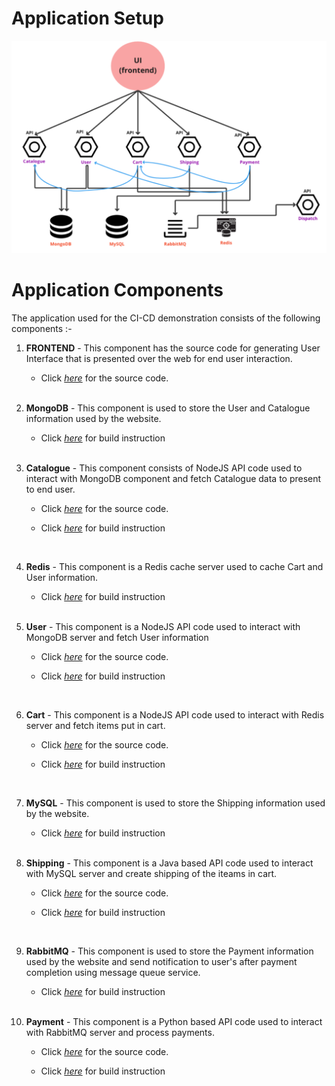 # Application Setup

![Alt text](App-components.png)

# Application Components

The application used for the CI-CD demonstration consists of the following components :-

1. **FRONTEND** - This component has the source code for generating User Interface that is presented over the web for end user interaction.

    - Click [_here_](./frontend) for the source code.
    
    </br>

2. **MongoDB** - This component is used to store the User and Catalogue information used by the website.
 
    - Click [_here_](../CD) for build instruction

    </br>

3. **Catalogue** - This component consists of NodeJS API code used to interact with MongoDB component and fetch Catalogue data to present to end user.

    - Click [_here_](./catalogue) for the source code.
 
    - Click [_here_](../CD) for build instruction

    </br>

4. **Redis** - This component is a Redis cache server used to cache Cart and User information.

    - Click [_here_](../CD) for build instruction

    </br>

5. **User** - This component is a NodeJS API code used to interact with MongoDB server and fetch User information

    - Click [_here_](./user) for the source code.
 
    - Click [_here_](../CD) for build instruction

    </br>

5. **Cart** - This component is a NodeJS API code used to interact with Redis server and fetch items put in cart.

    - Click [_here_](./cart) for the source code.
 
    - Click [_here_](../CD) for build instruction

    </br>


2. **MySQL** - This component is used to store the Shipping information used by the website.
 
    - Click [_here_](../CD) for build instruction

    </br>

5. **Shipping** - This component is a Java based API code used to interact with MySQL server and create shipping of the iteams in cart.

    - Click [_here_](./shipping) for the source code.
 
    - Click [_here_](../CD) for build instruction

    </br>

2. **RabbitMQ** - This component is used to store the Payment information used by the website and send notification to user's after payment completion using message queue service.
 
    - Click [_here_](../CD) for build instruction

    </br>

5. **Payment** - This component is a Python based API code used to interact with RabbitMQ server and process payments.

    - Click [_here_](./payment) for the source code.
 
    - Click [_here_](../CD) for build instruction

    </br>